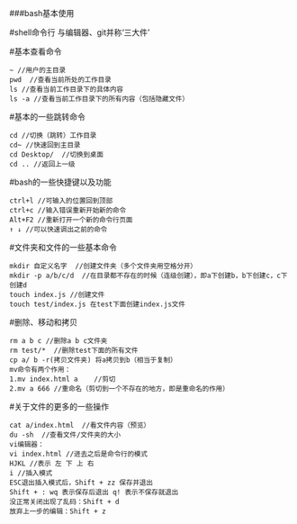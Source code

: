 ###bash基本使用

#shell命令行
与编辑器、git并称‘三大件’

#基本查看命令

```
~ //用户的主目录
pwd  //查看当前所处的工作目录
ls //查看当前工作目录下的具体内容
ls -a //查看当前工作目录下的所有内容（包括隐藏文件）
```
#基本的一些跳转命令
 ```
 cd //切换（跳转）工作目录
 cd~ //快速回到主目录
 cd Desktop/  //切换到桌面
 cd .. //返回上一级
 ```

 #bash的一些快捷键以及功能

 ```
 ctrl+l //可输入的位置回到顶部
 ctrl+c //输入错误重新开始新的命令
 Alt+F2 //重新打开一个新的命令行页面
 ↑ ↓ //可以快速调出之前的命令
 ```

 #文件夹和文件的一些基本命令
 ```
 mkdir 自定义名字  //创建文件夹（多个文件夹用空格分开）
 mkdir -p a/b/c/d  //在目录都不存在的时候（连级创建），即a下创建b，b下创建c，c下创建d
 touch index.js //创建文件
 touch test/index.js 在test下面创建index.js文件
 ```

 #删除、移动和拷贝

 ```
 rm a b c //删除a b c文件夹
 rm test/*  //删除test下面的所有文件
 cp a/ b -r(拷贝文件夹) 将a拷贝到b（相当于复制）
 mv命令有两个作用：
 1.mv index.html a    //剪切
 2.mv a 666 //重命名（剪切到一个不存在的地方，即是重命名的作用）
 ```

 #关于文件的更多的一些操作
 ```
 cat a/index.html  //看文件内容（预览）
 du -sh  //查看文件/文件夹的大小
vi编辑器：
vi index.html //进去之后是命令行的模式
HJKL //表示 左 下 上 右
i //插入模式
ESC退出插入模式后，Shift + zz 保存并退出
Shift + : wq 表示保存后退出 q! 表示不保存就退出
没正常关闭出现了乱码：Shift + d
放弃上一步的编辑：Shift + z
 ```
